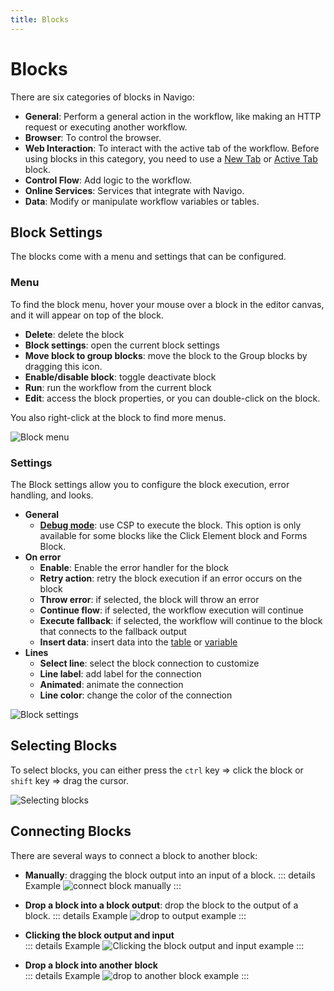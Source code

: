 ```yaml
---
title: Blocks
---
```


# Blocks
There are six categories of blocks in Navigo:
- **General**: Perform a general action in the workflow, like making an HTTP request or executing another workflow.
- **Browser**: To control the browser.
- **Web Interaction**: To interact with the active tab of the workflow. Before using blocks in this category, you need to use a [New Tab](../blocks/new-tab.md) or [Active Tab](../blocks/active-tab.md) block.
- **Control Flow**: Add logic to the workflow.
- **Online Services**: Services that integrate with Navigo.
- **Data**: Modify or manipulate workflow variables or tables.

## Block Settings
The blocks come with a menu and settings that can be configured.

### Menu
To find the block menu, hover your mouse over a block in the editor canvas, and it will appear on top of the block.

- **Delete**: delete the block
- **Block settings**: open the current block settings
- **Move block to group blocks**: move the block to the Group blocks by dragging this icon.
- **Enable/disable block**: toggle deactivate block
- **Run**: run the workflow from the current block
- **Edit**: access the block properties, or you can double-click on the block.

You also right-click at the block to find more menus.

![Block menu](https://s3.ap-southeast-1.amazonaws.com/automa-pub/i/2024/12/03/10kcio-2k.gif)

### Settings
The Block settings allow you to configure the block execution, error handling, and looks.

- **General**
  - [**Debug mode**](./debug-mode.md): use CSP to execute the block. This option is only available for some blocks like the Click Element block and Forms Block.
- **On error**
  - **Enable**: Enable the error handler for the block
  - **Retry action**: retry the block execution if an error occurs on the block
  - **Throw error**: if selected, the block will throw an error
  - **Continue flow**: if selected, the workflow execution will continue
  - **Execute fallback**: if selected, the workflow will continue to the block that connects to the fallback output
  - **Insert data**: insert data into the [table](./table.md) or [variable](./variables.md)
- **Lines**
  - **Select line**: select the block connection to customize
  - **Line label**: add label for the connection
  - **Animated**: animate the connection
  - **Line color**: change the color of the connection

![Block settings](https://s3.ap-southeast-1.amazonaws.com/automa-pub/i/2024/12/03/10l5v4-kd.gif)

## Selecting Blocks
To select blocks, you can either press the `ctrl` key => click the block or `shift` key => drag the cursor.

![Selecting blocks](https://s3.ap-southeast-1.amazonaws.com/automa-pub/i/2024/12/03/10lwcw-lg.gif)

## Connecting Blocks
There are several ways to connect a block to another block:

- **Manually**: dragging the block output into an input of a block.
::: details Example
![connect block manually](https://s3.ap-southeast-1.amazonaws.com/automa-pub/i/2024/12/03/10mskl-d5.gif)
:::

- **Drop a block into a block output**: drop the block to the output of a block. 
::: details Example
![drop to output example](https://s3.ap-southeast-1.amazonaws.com/automa-pub/i/2024/12/03/10nh08-dj.gif)
:::

- **Clicking the block output and input** <br>
::: details Example
![Clicking the block output and input example](https://s3.ap-southeast-1.amazonaws.com/automa-pub/i/2024/12/03/10o2f3-nj.gif)
:::

- **Drop a block into another block** <br>
::: details Example
![drop to another block example](https://s3.ap-southeast-1.amazonaws.com/automa-pub/i/2024/12/03/10olmr-yk.gif)
:::